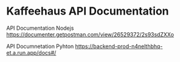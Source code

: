 # Kaffeehaus API Documentation
API Documentation Nodejs
https://documenter.getpostman.com/view/26529372/2s93sdZXXo

API Documnetation Pyhton
https://backend-prod-n4nelthbhq-et.a.run.app/docs#/

